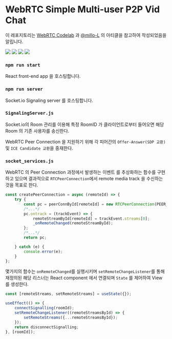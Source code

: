 # WebRTC Simple Multi-user P2P Vid Chat

이 레포지토리는 [WebRTC Codelab](https://codelabs.developers.google.com/codelabs/webrtc-web)
과 [@millo-L](https://millo-l.github.io/)
의 아티클을 참고하여 작성되었음을 알립니다.

<img src="https://img.shields.io/badge/WebRTC-333333?style=flat-square&logo=WebRTC&logoColor=white"/> <img src="https://img.shields.io/badge/React.js-61DAFB?style=flat-square&logo=React&logoColor=black"/> <img src="https://img.shields.io/badge/Node.js-339933?style=flat-square&logo=Node.js&logoColor=white"/> <img src="https://img.shields.io/badge/Socket.io-010101?style=flat-square&logo=Socket.io&logoColor=white"/>


### `npm run start`
React front-end app 을 호스팅합니다.

### `npm run server`
Socket.io Signaling server 를 호스팅합니다.


### `SignalingServer.js`
Socket.io의 Room 관리를 이용해 특정 RoomID 가 클라이언트로부터 들어오면
해당 Room 의 기존 사용자를 송신한다.

WebRTC Peer Connection 을 지원하기 위해
각 피어간의 `Offer-Answer(SDP 교환)` 및 `ICE Candidate 교환`을 중재한다.


### `socket_services.js`

WebRTC 의 Peer Connection 과정에서 발생하는 이벤트 를 추상화하는 함수를 구현하고 있으며
결과적으로 `RTCPeerConnection`에서 remote media track 을 수신하는 것을 목표로 한다.

```jsx
const createPeerConnection = async (remoteId) => {
    try {
        const pc = peerConnById[remoteId] = new RTCPeerConnection(PEER_CONN_CONFIG);
        /*...*/
        pc.ontrack = (trackEvent) => {
            remoteStreamById[remoteId] = trackEvent.streams[0];
            _onRemoteChanged(remoteStreamById);
        };
        /*...*/
        return pc;

    } catch (e) {
        console.error(e);
    }
};
```

몇가지의 함수는 `onRemoteChanged`를 실행시키며
`setRemoteChangeListener`를 통해 재정의된 해당 리스너는 React component 에서 연결되며
`State` 를 제어하여 View 를 생성한다.

```jsx
const [remoteStreams, setRemoteStreams] = useState({});

useEffect(() => {
    connectSignalling(roomId);
    setRemoteChangeListener((remoteStreamsById) => {
        setRemoteStreams({...remoteStreamsById});
    });
    return disconnectSignalling;
}, [roomId]);
```
